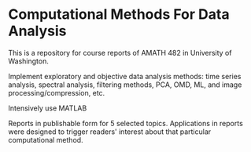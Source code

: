 # Computational Methods For Data Analysis

This is a repository for course reports of AMATH 482 in University of Washington.

Implement exploratory and objective data analysis methods: time series analysis, spectral analysis, filtering methods, PCA, OMD, ML, and image processing/compression, etc.

Intensively use MATLAB

Reports in publishable form for 5 selected topics. Applications in reports were designed to trigger readers' interest about that particular computational method. 
